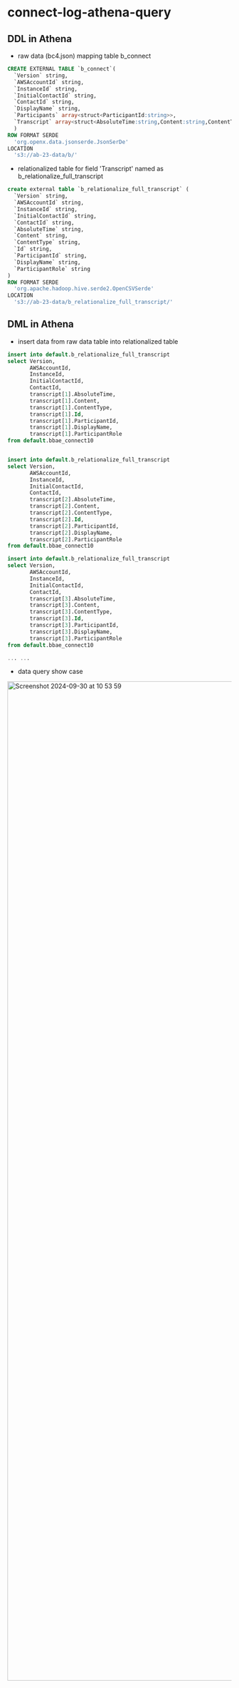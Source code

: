 # connect-log-athena-query


## DDL in Athena

- raw data (bc4.json) mapping table b_connect 

```SQL
CREATE EXTERNAL TABLE `b_connect`(
  `Version` string, 
  `AWSAccountId` string, 
  `InstanceId` string, 
  `InitialContactId` string, 
  `ContactId` string, 
  `DisplayName` string, 
  `Participants` array<struct<ParticipantId:string>>,
  `Transcript` array<struct<AbsoluteTime:string,Content:string,ContentType:string,Id:string,Type1:string,ParticipantId:string,DisplayName:string,ParticipantRole:string>>
  )
ROW FORMAT SERDE 
  'org.openx.data.jsonserde.JsonSerDe' 
LOCATION
  's3://ab-23-data/b/'
```

- relationalized table for field 'Transcript' named as b_relationalize_full_transcript

```SQL
create external table `b_relationalize_full_transcript` (
  `Version` string, 
  `AWSAccountId` string, 
  `InstanceId` string, 
  `InitialContactId` string, 
  `ContactId` string, 
  `AbsoluteTime` string, 
  `Content` string, 
  `ContentType` string, 
  `Id` string, 
  `ParticipantId` string, 
  `DisplayName` string, 
  `ParticipantRole` string
)
ROW FORMAT SERDE 
  'org.apache.hadoop.hive.serde2.OpenCSVSerde' 
LOCATION
  's3://ab-23-data/b_relationalize_full_transcript/'
```

## DML in Athena

- insert data from raw data table into relationalized table

```SQL
insert into default.b_relationalize_full_transcript
select Version,
       AWSAccountId,
       InstanceId,
       InitialContactId,
       ContactId,
       transcript[1].AbsoluteTime,
       transcript[1].Content,
       transcript[1].ContentType,
       transcript[1].Id,
       transcript[1].ParticipantId,
       transcript[1].DisplayName,
       transcript[1].ParticipantRole
from default.bbae_connect10


insert into default.b_relationalize_full_transcript
select Version,
       AWSAccountId,
       InstanceId,
       InitialContactId,
       ContactId,
       transcript[2].AbsoluteTime,
       transcript[2].Content,
       transcript[2].ContentType,
       transcript[2].Id,
       transcript[2].ParticipantId,
       transcript[2].DisplayName,
       transcript[2].ParticipantRole
from default.bbae_connect10

insert into default.b_relationalize_full_transcript
select Version,
       AWSAccountId,
       InstanceId,
       InitialContactId,
       ContactId,
       transcript[3].AbsoluteTime,
       transcript[3].Content,
       transcript[3].ContentType,
       transcript[3].Id,
       transcript[3].ParticipantId,
       transcript[3].DisplayName,
       transcript[3].ParticipantRole
from default.bbae_connect10

... ...
```

- data query show case
<img width="2242" alt="Screenshot 2024-09-30 at 10 53 59" src="https://github.com/user-attachments/assets/913d76c5-51f2-49fe-bf81-c87861862568">


